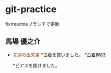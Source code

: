 # git-practice
fix/readmeブランチで更新
## 馬場 優之介
* <font color="SaddleBrown">先週の出来事</font>
    *古着を買いました。
    *[古着屋83](https://furugi83.thebase.in/)

    *ピアスを開けました。